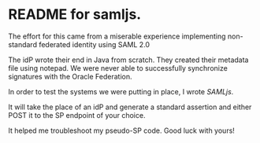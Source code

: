 # README for samljs.

The effort for this came from a miserable experience implementing non-standard federated identity using SAML 2.0

The idP wrote their end in Java from scratch. They created their metadata file using notepad. We were never able to successfully synchronize signatures with the Oracle Federation.

In order to test the systems we were putting in place, I wrote _SAMLjs_.

It will take the place of an idP and generate a standard assertion and either
POST it to the SP endpoint of your choice.

It helped me troubleshoot my pseudo-SP code.
Good luck with yours!
